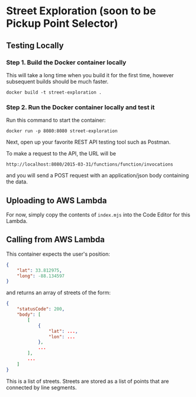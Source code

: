 # Street Exploration (soon to be Pickup Point Selector)

## Testing Locally

### Step 1. Build the Docker container locally

This will take a long time when you build it for the first time, however subsequent builds should be much faster.
```
docker build -t street-exploration .
```

### Step 2. Run the Docker container locally and test it

Run this command to start the container:
```
docker run -p 8080:8080 street-exploration
```

Next, open up your favorite REST API testing tool such as Postman.

To make a request to the API, the URL will be 
```
http://localhost:8080/2015-03-31/functions/function/invocations
```

and you will send a POST request with an application/json body containing the data.

## Uploading to AWS Lambda

For now, simply copy the contents of `index.mjs` into the Code Editor for this Lambda.

## Calling from AWS Lambda

This container expects the user's position:

```json
{
    "lat": 33.812975,
    "long": -88.134597
}
```

and returns an array of streets of the form:

```json
{
    "statusCode": 200,
    "body": [
        [
            {
                "lat": ...,
                "lon": ...
            },
            ...
        ],
        ...
    ]
}
```

This is a list of streets. Streets are stored as a list of points that are connected by line segments.